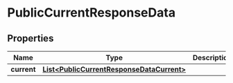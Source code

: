 
# PublicCurrentResponseData

## Properties
Name | Type | Description | Notes
------------ | ------------- | ------------- | -------------
**current** | [**List&lt;PublicCurrentResponseDataCurrent&gt;**](PublicCurrentResponseDataCurrent.md) |  | 




